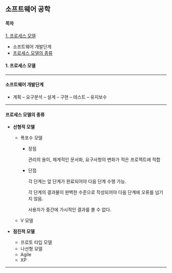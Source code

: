 ## 소프트웨어 공학

#### 목차

[1.  프로세스 모델](#1.-프로세스-모델)

   * 소프트웨어 개발단계
   * [프로세스 모델의 종류](#프로세스-모델의-종류)

#### 1. 프로세스 모델

***

#### 소프트웨어 개발단계

* 계획 – 요구분석 – 설계 – 구현 – 테스트 – 유지보수

---

#### 프로세스 모델의 종류

* **선형적 모델**
  
  * 폭포수 모델
  
    * 장점
  
      관리의 용이, 체계적인 문서화, 요구사항의 변화가 적은 프로젝트에 적합
  
    * 단점
  
      각 단계는 앞 단계가 완료되어야 다음 단계 수행 가능.
  
      각 단계의 결과물이 완벽한 수준으로 작성되어야 다음 단계에 오류를 넘기지 않음.
  
      사용자가 중간에 가시적인 결과를 볼 수 없다.
  
  * V 모델
* **점진적 모델**
  
  * 프로토 타입 모델
  * 나선형 모델
  * Agile
  * XP

***

